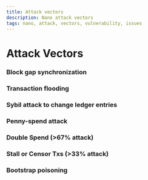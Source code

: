 ```yaml
---
title: Attack vectors
description: Nano attack vectors
tags: nano, attack, vectors, vulnerability, issues
---
```


# Attack Vectors

### Block gap synchronization

### Transaction flooding

### Sybil attack to change ledger entries

### Penny-spend attack

### Double Spend (>67% attack)

### Stall or Censor Txs (>33% attack)

### Bootstrap poisoning
